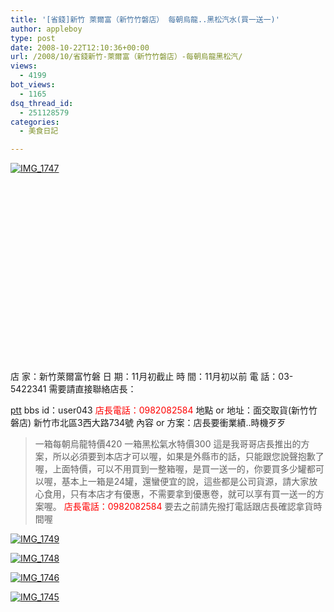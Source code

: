 ```yaml
---
title: '[省錢]新竹 萊爾富（新竹竹磐店） 每朝烏龍..黑松汽水(買一送一)'
author: appleboy
type: post
date: 2008-10-22T12:10:36+00:00
url: /2008/10/省錢新竹-萊爾富（新竹竹磐店）-每朝烏龍黑松汽/
views:
  - 4199
bot_views:
  - 1165
dsq_thread_id:
  - 251128579
categories:
  - 美食日記

---
```

[<img src='https://i0.wp.com/farm4.static.flickr.com/3026/2966690372_9b55ab2dd1.jpg?w=840&#038;ssl=1' border='0' alt='IMG_1747' data-recalc-dims="1" />][1]

<div id="map_address_2008_10_22" style="width: 500px; height: 300px">
</div> 店 家：新竹萊爾富竹磐 日 期：11月初截止 時 間：11月初以前 電 話：03-5422341 需要請直接聯絡店長： 

[ptt][2] bbs id：user043 <span style="color:red">店長電話：0982082584</span> 地點 or 地址：面交取貨(新竹竹磐店) 新竹市北區3西大路734號 內容 or 方案：店長要衝業績..時機歹歹 <!--more-->

> 一箱每朝烏龍特價420 一箱黑松氣水特價300  這是我哥哥店長推出的方案，所以必須要到本店才可以喔，如果是外縣市的話，只能跟您說聲抱歉了喔，上面特價，可以不用買到一整箱喔，是買一送一的，你要買多少罐都可以喔，基本上一箱是24罐，還蠻便宜的說，這些都是公司貨源，請大家放心食用，只有本店才有優惠，不需要拿到優惠卷，就可以享有買一送一的方案喔。 <span style="color:red">店長電話：0982082584</span> 要去之前請先撥打電話跟店長確認拿貨時間喔 

[<img src='https://i1.wp.com/farm4.static.flickr.com/3044/2966690776_abbcdb4b19.jpg?w=840&#038;ssl=1' border='0' alt='IMG_1749' data-recalc-dims="1" />][3]

[<img src='https://i2.wp.com/farm4.static.flickr.com/3194/2966690562_f7000a5bc7.jpg?w=840&#038;ssl=1' border='0' alt='IMG_1748' data-recalc-dims="1" />][4]

[<img src='https://i1.wp.com/farm4.static.flickr.com/3240/2965843105_f0e6356190.jpg?w=840&#038;ssl=1' border='0' alt='IMG_1746' data-recalc-dims="1" />][5]

[<img src='https://i2.wp.com/farm4.static.flickr.com/3009/2965842533_638c174bf2.jpg?w=840&#038;ssl=1' border='0' alt='IMG_1745' data-recalc-dims="1" />][6]

 [1]: https://www.flickr.com/photos/10526457@N00/2966690372/ "IMG_1747"
 [2]: http://www.ptt.cc
 [3]: https://www.flickr.com/photos/10526457@N00/2966690776/ "IMG_1749"
 [4]: https://www.flickr.com/photos/10526457@N00/2966690562/ "IMG_1748"
 [5]: https://www.flickr.com/photos/10526457@N00/2965843105/ "IMG_1746"
 [6]: https://www.flickr.com/photos/10526457@N00/2965842533/ "IMG_1745"